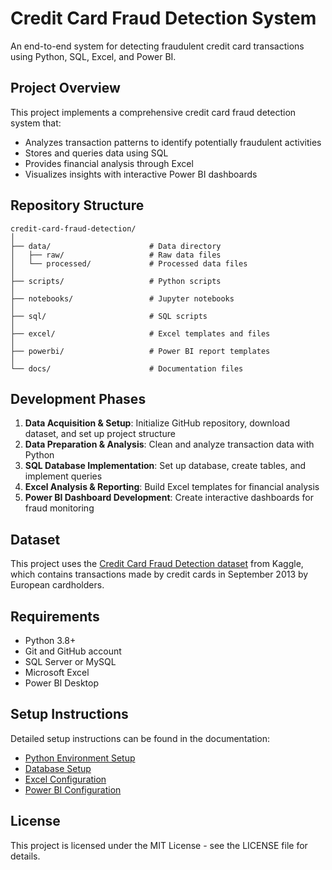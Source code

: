 # Credit Card Fraud Detection System

An end-to-end system for detecting fraudulent credit card transactions using Python, SQL, Excel, and Power BI.

## Project Overview

This project implements a comprehensive credit card fraud detection system that:
- Analyzes transaction patterns to identify potentially fraudulent activities
- Stores and queries data using SQL
- Provides financial analysis through Excel
- Visualizes insights with interactive Power BI dashboards

## Repository Structure

```
credit-card-fraud-detection/
│
├── data/                      # Data directory
│   ├── raw/                   # Raw data files
│   └── processed/             # Processed data files
│
├── scripts/                   # Python scripts
│
├── notebooks/                 # Jupyter notebooks
│
├── sql/                       # SQL scripts
│
├── excel/                     # Excel templates and files
│
├── powerbi/                   # Power BI report templates
│
└── docs/                      # Documentation files
```

## Development Phases

1. **Data Acquisition & Setup**: Initialize GitHub repository, download dataset, and set up project structure
2. **Data Preparation & Analysis**: Clean and analyze transaction data with Python
3. **SQL Database Implementation**: Set up database, create tables, and implement queries
4. **Excel Analysis & Reporting**: Build Excel templates for financial analysis
5. **Power BI Dashboard Development**: Create interactive dashboards for fraud monitoring

## Dataset

This project uses the [Credit Card Fraud Detection dataset](https://www.kaggle.com/mlg-ulb/creditcardfraud) from Kaggle, which contains transactions made by credit cards in September 2013 by European cardholders.

## Requirements

- Python 3.8+
- Git and GitHub account
- SQL Server or MySQL
- Microsoft Excel
- Power BI Desktop

## Setup Instructions

Detailed setup instructions can be found in the documentation:
- [Python Environment Setup](docs/python_setup.md)
- [Database Setup](docs/database_setup.md)
- [Excel Configuration](docs/excel_setup.md)
- [Power BI Configuration](docs/powerbi_setup.md)

## License

This project is licensed under the MIT License - see the LICENSE file for details.
